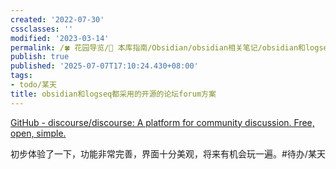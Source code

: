 ```yaml
---
created: '2022-07-30'
cssclasses: ''
modified: '2023-03-14'
permalink: /🍀 花园导览/🧰 本库指南/Obsidian/obsidian相关笔记/obsidian和logseq都采用的开源的论坛forum方案.md
publish: true
published: '2025-07-07T17:10:24.430+08:00'
tags:
- todo/某天
title: obsidian和logseq都采用的开源的论坛forum方案
---
```

[GitHub - discourse/discourse: A platform for community discussion. Free, open, simple.](https://github.com/discourse/discourse)

初步体验了一下，功能非常完善，界面十分美观，将来有机会玩一遍。#待办/某天